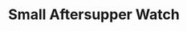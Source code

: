 ---
title: Small Aftersupper Watch
weight: 1
type: docs
prev: book/sunset/great-sunset
next: book/midnight/week-midnight
---